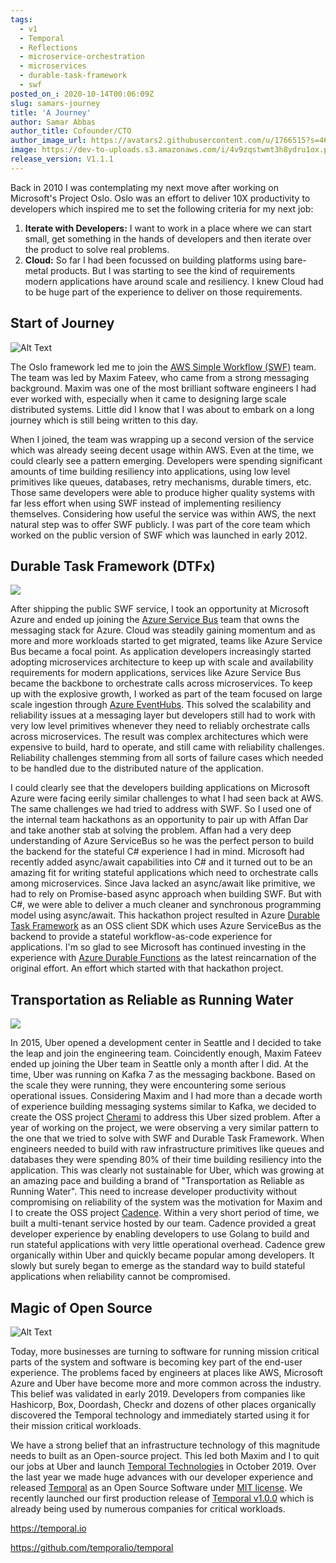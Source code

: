 ```yaml
---
tags:
  - v1
  - Temporal
  - Reflections
  - microservice-orchestration
  - microservices
  - durable-task-framework
  - swf
posted_on_: 2020-10-14T00:06:09Z
slug: samars-journey
title: 'A Journey'
author: Samar Abbas
author_title: Cofounder/CTO
author_image_url: https://avatars2.githubusercontent.com/u/1766515?s=460&u=42e28f95a37b56ef80c55dbaaadd71bf3fc11261&v=4
image: https://dev-to-uploads.s3.amazonaws.com/i/4v9zqstwmt3h8ydru1ox.png
release_version: V1.1.1
---
```


<!--truncate-->

Back in 2010 I was contemplating my next move after working on Microsoft's Project Oslo. Oslo was an effort to deliver 10X productivity to developers which inspired me to set the following criteria for my next job:

1. **Iterate with Developers:** I want to work in a place where we can start small, get something in the hands of developers and then iterate over the product to solve real problems.
2. **Cloud:** So far I had been focussed on building platforms using bare-metal products.  But I was starting to see the kind of requirements modern applications have around scale and resiliency.  I knew Cloud had to be huge part of the experience to deliver on those requirements.

## Start of Journey

![Alt Text](https://dev-to-uploads.s3.amazonaws.com/i/jv8et2b448mjtifrh1wy.png)

The Oslo framework led me to join the [AWS Simple Workflow (SWF)](https://aws.amazon.com/swf/) team.  The team was led by Maxim Fateev, who came from a strong messaging background. Maxim was one of the most brilliant software engineers I had ever worked with, especially when it came to designing large scale distributed systems.  Little did I know that I was about to embark on a long journey which is still being written to this day.

When I joined, the team was wrapping up a second version of the service which was already seeing decent usage within AWS.  Even at the time, we could clearly see a pattern emerging. Developers were spending significant amounts of time building resiliency into applications, using low level primitives like queues, databases, retry mechanisms, durable timers, etc. Those same developers were able to produce higher quality systems with far less effort when using SWF instead of implementing resiliency themselves.  Considering how useful the service was within AWS, the next natural step was to offer SWF publicly. I was part of the core team which worked on the public version of SWF which was launched in early 2012.

## Durable Task Framework (DTFx)

![](https://docs.microsoft.com/en-us/azure/azure-functions/durable/media/durable-functions-concepts/monitor.png)

After shipping the public SWF service, I took an opportunity at Microsoft Azure and ended up joining the [Azure Service Bus](https://azure.microsoft.com/en-us/services/service-bus/) team that owns the messaging stack for Azure.  Cloud was steadily gaining momentum and as more and more workloads started to get migrated, teams like Azure Service Bus became a focal point.  As application developers increasingly started adopting microservices architecture to keep up with scale and availability requirements for modern applications, services like Azure Service Bus became the backbone to orchestrate calls across microservices.  To keep up with the explosive growth, I worked as part of the team focused on large scale ingestion through [Azure EventHubs](https://azure.microsoft.com/en-us/services/event-hubs/).  This solved the scalability and reliability issues at a messaging layer but developers still had to work with very low level primitives whenever they need to reliably orchestrate calls across microservices.  The result was complex architectures which were expensive to build, hard to operate, and still came with reliability challenges. Reliability challenges stemming from all sorts of failure cases which needed to be handled due to the distributed nature of the application.

I could clearly see that the developers building applications on Microsoft Azure were facing eerily similar challenges to what I had seen back at AWS. The same challenges we had tried to address with SWF.  So I used one of the internal team hackathons as an opportunity to pair up with Affan Dar and take another stab at solving the problem. Affan had a very deep understanding of Azure ServiceBus so he was the perfect person to build the backend for the stateful C# experience I had in mind.  Microsoft had recently added async/await capabilities into C# and it turned out to be an amazing fit for writing stateful applications which need to orchestrate calls among microservices.  Since Java lacked an async/await like primitive, we had to rely on Promise-based async approach when building SWF.  But with C#, we were able to deliver a much cleaner and synchronous programming model using async/await.  This hackathon project resulted in Azure [Durable Task Framework](https://github.com/Azure/durabletask) as an OSS client SDK which uses Azure ServiceBus as the backend to provide a stateful workflow-as-code experience for applications. I'm so glad to see Microsoft has continued investing in the experience with [Azure Durable Functions](https://docs.microsoft.com/en-us/azure/azure-functions/durable/durable-functions-overview) as the latest reincarnation of the original effort. An effort which started with that hackathon project.

## Transportation as Reliable as Running Water

![](https://d3i4yxtzktqr9n.cloudfront.net/uber-sites/f452c7aefd72a6f52b36705c8015464e.jpg)

In 2015, Uber opened a development center in Seattle and I decided to take the leap and join the engineering team.  Coincidently enough, Maxim Fateev ended up joining the Uber team in Seattle only a month after I did. At the time, Uber was running on Kafka 7 as the messaging backbone. Based on the scale they were running, they were encountering some serious operational issues. Considering Maxim and I had more than a decade worth of experience building messaging systems similar to Kafka, we decided to create the OSS project [Cherami](https://github.com/uber-archive/cherami-server) to address this Uber sized problem. After a year of working on the project, we were observing a very similar pattern to the one that we tried to solve with SWF and Durable Task Framework. When engineers needed to build with raw infrastructure primitives like queues and databases they were spending 80% of their time building resiliency into the application.  This was clearly not sustainable for Uber, which was growing at an amazing pace and building a brand of "Transportation as Reliable as Running Water".  This need to increase developer productivity without compromising on reliability of the system was the motivation for Maxim and I to create the OSS project [Cadence](https://github.com/uber/cadence).  Within a very short period of time, we built a multi-tenant service hosted by our team. Cadence provided a great developer experience by enabling developers to use Golang to build and run stateful applications with very little operational overhead.  Cadence grew organically within Uber and quickly became popular among developers. It slowly but surely began to emerge as the standard way to build stateful applications when reliability cannot be compromised.

## Magic of Open Source

![Alt Text](https://dev-to-uploads.s3.amazonaws.com/i/8llekr4lqjmaok138su4.png)

Today, more businesses are turning to software for running mission critical parts of the system and software is becoming key part of the end-user experience. The problems faced by engineers at places like AWS, Microsoft Azure and Uber have become more and more common across the industry.  This belief was validated in early 2019. Developers from companies like Hashicorp, Box, Doordash, Checkr and dozens of other places organically discovered the Temporal technology and immediately started using it for their mission critical workloads.

We have a strong belief that an infrastructure technology of this magnitude needs to built as an Open-source project.  This led both Maxim and I to quit our jobs at Uber and launch [Temporal Technologies](https://temporal.io/) in October 2019.  Over the last year we made huge advances with our developer experience and released [Temporal](https://github.com/temporalio/temporal/) as an Open Source Software under [MIT license](https://github.com/temporalio/temporal/blob/master/LICENSE).  We recently launched our first production release of [Temporal v1.0.0](https://docs.temporal.io/blog/temporal-v1-announcement/) which is already being used by numerous companies for critical workloads.

https://temporal.io

https://github.com/temporalio/temporal
